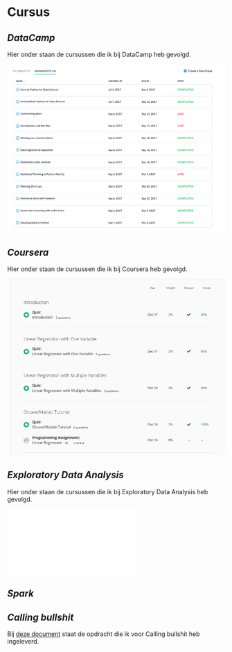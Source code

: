#   **Cursus**

##  *DataCamp*

Hier onder staan de cursussen die ik bij DataCamp heb gevolgd.

![DataCamp](DataCamp.png)

## *Coursera*

Hier onder staan de cursussen die ik bij Coursera heb gevolgd.

![Coursera](coursera.PNG)

## *Exploratory Data Analysis*

Hier onder staan de cursussen die ik bij Exploratory Data Analysis  heb gevolgd.

![ExploratoryDataAnalysis](ExploratoryDataAnalysis.md)

## *Spark*



## *Calling bullshit*

Bij [deze document](CallingBullshitMaricruV-15119815.docx) staat de opdracht die ik voor Calling bullshit heb ingeleverd.


